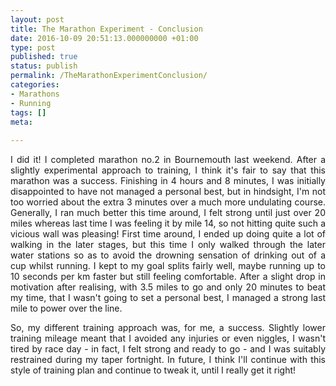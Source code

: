 ```yaml
---
layout: post
title: The Marathon Experiment - Conclusion
date: 2016-10-09 20:51:13.000000000 +01:00
type: post
published: true
status: publish
permalink: /TheMarathonExperimentConclusion/
categories:
- Marathons
- Running
tags: []
meta:
 
---
```

<p class="western" align="JUSTIFY">I did it! I completed marathon no.2 in Bournemouth last weekend. After a slightly experimental approach to training, I think it's fair to say that this marathon was a success. Finishing in 4 hours and 8 minutes, I was initially disappointed to have not managed a personal best, but in hindsight, I'm not too worried about the extra 3 minutes over a much more undulating course. Generally, I ran much better this time around, I felt strong until just over 20 miles whereas last time I was feeling it by mile 14, so not hitting quite such a vicious wall was pleasing! First time around, I ended up doing quite a lot of walking in the later stages, but this time I only walked through the later water stations so as to avoid the drowning sensation of drinking out of a cup whilst running. I kept to my goal splits fairly well, maybe running up to 10 seconds per km faster but still feeling comfortable. After a slight drop in motivation after realising, with 3.5 miles to go and only 20 minutes to beat my time, that I wasn't going to set a personal best, I managed a strong last mile to power over the line.</p>

<p class="western" align="JUSTIFY">So, my different training approach was, for me, a success. Slightly lower training mileage meant that I avoided any injuries or even niggles, I wasn't tired by race day - in fact, I felt strong and ready to go - and I was suitably restrained during my taper fortnight. In future, I think I'll continue with this style of training plan and continue to tweak it, until I really get it right!</p>
